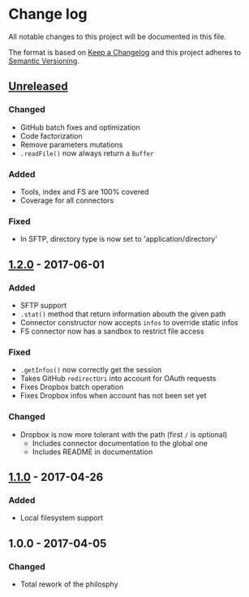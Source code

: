 # Change log
All notable changes to this project will be documented in this file.

The format is based on [Keep a Changelog](http://keepachangelog.com/) and this project adheres to [Semantic Versioning](http://semver.org/).

## [Unreleased]
### Changed
- GitHub batch fixes and optimization
- Code factorization
- Remove parameters mutations
- `.readFile()` now always return a `Buffer`

### Added
- Tools, index and FS are 100% covered
- Coverage for all connectors

### Fixed
- In SFTP, directory type is now set to 'application/directory'

## [1.2.0] - 2017-06-01
### Added
- SFTP support
- `.stat()` method that return information abouth the given path
- Connector constructor now accepts `infos` to override static infos
- FS connector now has a sandbox to restrict file access

### Fixed
- `.getInfos()` now correctly get the session
- Takes GitHub `redirectUri` into account for OAuth requests
- Fixes Dropbox batch operation
- Fixes Dropbox infos when account has not been set yet

### Changed
- Dropbox is now more tolerant with the path (first `/` is optional)
  - Includes connector documentation to the global one
  - Includes README in documentation

## [1.1.0] - 2017-04-26
### Added
  - Local filesystem support

## 1.0.0 - 2017-04-05
### Changed
  - Total rework of the philosphy

      [Unreleased]: https://github.com/silexlabs/unifile/compare/v1.2.0...HEAD
      [1.2.0]: https://github.com/silexlabs/unifile/compare/v1.1.0...v1.2.0
      [1.1.0]: https://github.com/silexlabs/unifile/compare/v1.0.0...v1.1.0
